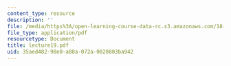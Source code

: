 ```yaml
---
content_type: resource
description: ''
file: /media/https%3A/open-learning-course-data-rc.s3.amazonaws.com/18-366-random-walks-and-diffusion-fall-2006/35aed48298e0a88a072a0020803ba942_lecture19.pdf
file_type: application/pdf
resourcetype: Document
title: lecture19.pdf
uid: 35aed482-98e0-a88a-072a-0020803ba942
---
```

